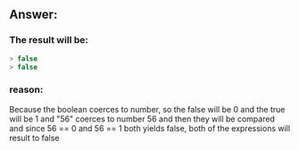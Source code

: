 ## Answer:

### The result will be:
```javascript
> false
> false
```

### reason:
Because the boolean coerces to number, so the false will be 0 and the true will be 1
and "56" coerces to number 56 and then they will be compared and since 56 == 0 and 56 == 1 
both yields false, both of the expressions will result to false
